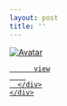 ```yaml
---
layout: post
title: ''
---
```


<p class="imglist">

<div class="image-container">
  <a href="https://pic.superbed.cn/item/5dadcb308b58bc7bf7702f0b.jpg"  data-fancybox="images">
    <img src="https://cxcxcx.cx/assets/img/cx/cx0002/c.jpg" alt="Avatar" class="image" />
    <div class="overlay">
      <div class="text">
        
          view
        
      </div>
    </div>
  </a>
</div>


<a href="https://pic.superbed.cn/item/5dadcb308b58bc7bf7702f0e.jpg" data-fancybox="images"><img src="" /></a>
<a href="https://pic.superbed.cn/item/5dadcb308b58bc7bf7702f10.jpg" data-fancybox="images"><img src="" /></a>
<a href="https://pic.superbed.cn/item/5dadcb308b58bc7bf7702f12.jpg" data-fancybox="images"><img src="" /></a>
<a href="https://pic.superbed.cn/item/5dadcb308b58bc7bf7702f14.jpg" data-fancybox="images"><img src="" /></a>
<a href="https://pic.superbed.cn/item/5dadcb308b58bc7bf7702f16.jpg" data-fancybox="images"><img src="" /></a>
<a href="https://pic.superbed.cn/item/5dadcb308b58bc7bf7702f1a.jpg" data-fancybox="images"><img src="" /></a>
<a href="https://pic.superbed.cn/item/5dadcb308b58bc7bf7702f1c.jpg" data-fancybox="images"><img src="" /></a>
<a href="https://pic.superbed.cn/item/5dadcb308b58bc7bf7702f1f.jpg" data-fancybox="images"><img src="" /></a>
<a href="https://pic.superbed.cn/item/5dadcb308b58bc7bf7702f21.jpg" data-fancybox="images"><img src="" /></a>
<a href="https://pic.superbed.cn/item/5dadcb308b58bc7bf7702f23.jpg" data-fancybox="images"><img src="" /></a>
<a href="https://pic.superbed.cn/item/5dadcb308b58bc7bf7702f25.jpg" data-fancybox="images"><img src="" /></a>
<a href="https://pic.superbed.cn/item/5dadcb308b58bc7bf7702f27.jpg" data-fancybox="images"><img src="" /></a>
<a href="https://pic.superbed.cn/item/5dadcb308b58bc7bf7702f29.jpg" data-fancybox="images"><img src="" /></a>
<a href="https://pic.superbed.cn/item/5dadcb308b58bc7bf7702f2b.jpg" data-fancybox="images"><img src="" /></a>








</p>